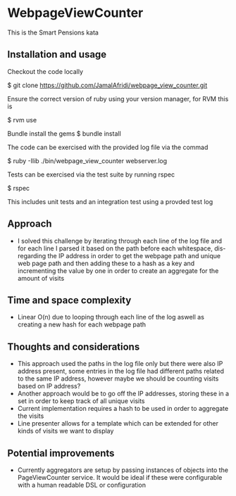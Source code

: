 # WebpageViewCounter

This is the Smart Pensions kata 

## Installation and usage

Checkout the code locally
  
  $ git clone https://github.com/JamalAfridi/webpage_view_counter.git
  
 Ensure the correct version of ruby using your version manager, for RVM this is
 
  $ rvm use
  
Bundle install the gems
  $ bundle install
  
The code can be exercised with the provided log file via the commad

  $ ruby -Ilib ./bin/webpage_view_counter webserver.log
  
Tests can be exercised via the test suite by running rspec

  $ rspec
  
This includes unit tests and an integration test using a provded test log

## Approach
- I solved this challenge by iterating through each line of the log file and for each
line I parsed it based on the path before each whitespace, dis-regarding the IP address in order to get the webpage path and unique web page path and then adding
these to a hash as a key and incrementing the value by one in order to create an aggregate for the amount of visits 

## Time and space complexity
- Linear O(n) due to looping through each line of the log aswell as creating a new hash for each webpage path

## Thoughts and considerations
- This approach used the paths in the log file only but there were also IP address present, some entries in the log file had different paths related to the same IP address, however maybe we should be counting visits based on IP address?
- Another approach would be to go off the IP addresses, storing these in a set in order to keep track of all unique visits 
- Current implementation requires a hash to be used in order to aggregate the visits
- Line presenter allows for a template which can be extended for other kinds of visits we want to display

## Potential improvements
- Currently aggregators are setup by passing instances of objects into the PageViewCounter service. It would be ideal if these were configurable with a human readable DSL or configuration 
